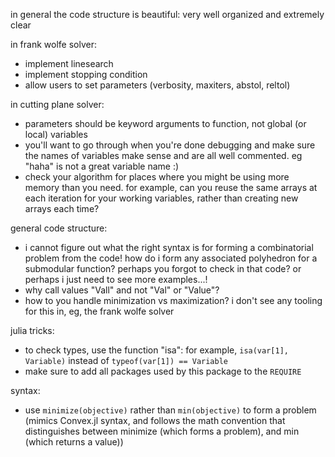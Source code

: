 in general the code structure is beautiful: very well organized and extremely clear

in frank wolfe solver:

* implement linesearch
* implement stopping condition
* allow users to set parameters (verbosity, maxiters, abstol, reltol)

in cutting plane solver:

* parameters should be keyword arguments to function, not global (or local) variables
* you'll want to go through when you're done debugging and make sure the names of variables make sense and are all well commented. eg "haha" is not a great variable name :)
* check your algorithm for places where you might be using more memory than you need. for example, can you reuse the same arrays at each iteration for your working variables, rather than creating new arrays each time?

general code structure:

* i cannot figure out what the right syntax is for forming a combinatorial problem from the code! how do i form any associated polyhedron for a submodular function? perhaps you forgot to check in that code? or perhaps i just need to see more examples...!
* why call values "Vall" and not "Val" or "Value"?
* how to you handle minimization vs maximization? i don't see any tooling for this in, eg, the frank wolfe solver

julia tricks:

* to check types, use the function "isa": for example,
    `isa(var[1], Variable)` instead of `typeof(var[1]) == Variable`
* make sure to add all packages used by this package to the `REQUIRE`

syntax:

* use `minimize(objective)` rather than `min(objective)` to form a problem (mimics Convex.jl syntax, and follows the math convention that distinguishes between minimize (which forms a problem), and min (which returns a value))
